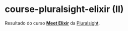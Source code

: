 # course-pluralsight-elixir (II)

Resultado do curso **[Meet Elixir](https://app.pluralsight.com/library/courses/meet-elixir)** da [Pluralsight](https://pluralsight.com).
